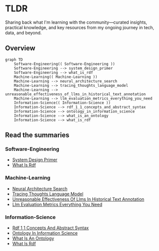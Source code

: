 # TLDR

Sharing back what I'm learning with the community—curated insights, practical knowledge, and key resources from my ongoing journey in tech, data, and beyond.

<!-- TLDR-AUTO-START -->
## Overview
```mermaid
graph TD
    Software-Engineering(( Software-Engineering ))
    Software-Engineering --> system_design_primer
    Software-Engineering --> what_is_rdf
    Machine-Learning(( Machine-Learning ))
    Machine-Learning --> neural_architecture_search
    Machine-Learning --> tracing_thoughts_language_model
    Machine-Learning --> unreasonable_effectiveness_of_llms_in_historical_text_annotation
    Machine-Learning --> llm_evaluation_metrics_everything_you_need
    Information-Science(( Information-Science ))
    Information-Science --> rdf_1_1_concepts_and_abstract_syntax
    Information-Science --> ontology_in_information_science
    Information-Science --> what_is_an_ontology
    Information-Science --> what_is_rdf
```

## Read the summaries
### Software-Engineering
- [System Design Primer](knowledge/Software-Engineering/system-design-primer.md)
- [What Is Rdf](knowledge/Software-Engineering/what-is-rdf.md)

### Machine-Learning
- [Neural Architecture Search](knowledge/Machine-Learning/neural-architecture-search.md)
- [Tracing Thoughts Language Model](knowledge/Machine-Learning/tracing-thoughts-language-model.md)
- [Unreasonable Effectiveness Of Llms In Historical Text Annotation](knowledge/Machine-Learning/unreasonable-effectiveness-of-llms-in-historical-text-annotation.md)
- [Llm Evaluation Metrics Everything You Need](knowledge/Machine-Learning/llm-evaluation-metrics-everything-you-need.md)

### Information-Science
- [Rdf 1 1 Concepts And Abstract Syntax](knowledge/Information-Science/rdf-1-1-concepts-and-abstract-syntax.md)
- [Ontology In Information Science](knowledge/Information-Science/ontology-in-information-science.md)
- [What Is An Ontology](knowledge/Information-Science/what-is-an-ontology.md)
- [What Is Rdf](knowledge/Information-Science/what-is-rdf.md)

<!-- TLDR-AUTO-END -->


